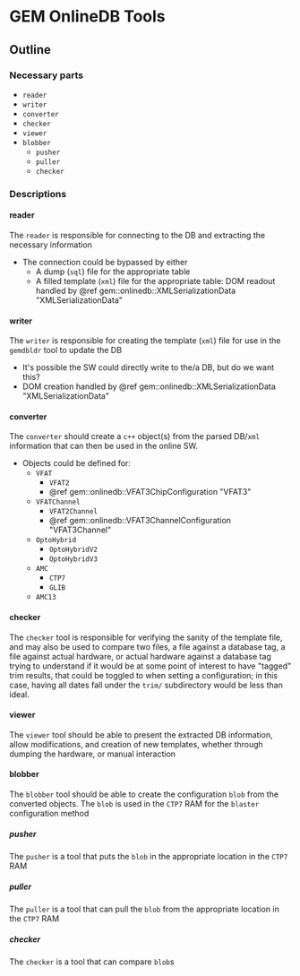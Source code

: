 # GEM OnlineDB Tools
## Outline
### Necessary parts
* `reader`
* `writer`
* `converter`
* `checker`
* `viewer`
* `blobber`
  * `pusher`
  * `puller`
  * `checker`

### Descriptions
#### reader
The `reader` is responsible for connecting to the DB and extracting the necessary information
* The connection could be bypassed by either
  * A dump (`sql`) file for the appropriate table
  * A filled template (`xml`) file for the appropriate table: DOM readout
    handled by @ref gem::onlinedb::XMLSerializationData "XMLSerializationData"

#### writer
The `writer` is responsible for creating the template (`xml`) file for use in the `gemdbldr` tool to update the DB
* It's possible the SW could directly write to the/a DB, but do we want this?
* DOM creation handled by
  @ref gem::onlinedb::XMLSerializationData "XMLSerializationData"

#### converter
The `converter` should create a `c++` object(s) from the parsed DB/`xml` information that can then be used in the online SW.
* Objects could be defined for:
  * `VFAT`
    * `VFAT2`
    * @ref gem::onlinedb::VFAT3ChipConfiguration "VFAT3"
  * `VFATChannel`
    * `VFAT2Channel`
    * @ref gem::onlinedb::VFAT3ChannelConfiguration "VFAT3Channel"
  * `OptoHybrid`
    * `OptoHybridV2`
    * `OptoHybridV3`
  * `AMC`
    * `CTP7`
    * `GLIB`
  * `AMC13`

#### checker
The `checker` tool is responsible for verifying the sanity of the template file, and may also be used to compare two files, a file against a database tag, a file against actual hardware, or actual hardware against a database tag
trying to understand if it would be at some point of interest to have "tagged" trim results, that could be toggled to when setting a configuration; in this case, having all dates fall under the `trim/` subdirectory would be less than ideal.

#### viewer
The `viewer` tool should be able to present the extracted DB information, allow modifications, and creation of new templates, whether through dumping the hardware, or manual interaction

#### blobber
The `blobber` tool should be able to create the configuration `blob` from the converted objects. The `blob` is used in the `CTP7` RAM for the `blaster` configuration method
##### pusher
The `pusher` is a tool that puts the `blob` in the appropriate location in the `CTP7` RAM
##### puller
The `puller` is a tool that can pull the `blob` from the appropriate location in the `CTP7` RAM
##### checker
The `checker` is a tool that can compare `blob`s
